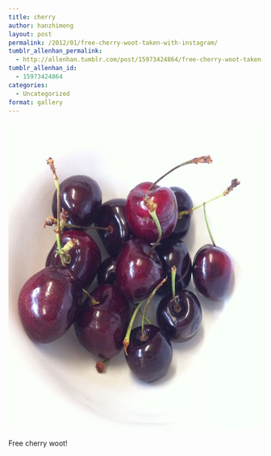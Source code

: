 ```yaml
---
title: cherry
author: hanzhimeng
layout: post
permalink: /2012/01/free-cherry-woot-taken-with-instagram/
tumblr_allenhan_permalink:
  - http://allenhan.tumblr.com/post/15973424864/free-cherry-woot-taken-with-instagram
tumblr_allenhan_id:
  - 15973424864
categories:
  - Uncategorized
format: gallery
---
```

[<img class="alignnone size-full wp-image-532" alt="tumblr_lxwysgEjxi1qzkacto1_" src="/images/uploads/2013/03/tumblr_lxwysgEjxi1qzkacto1_.jpg" width="612" height="612" />][1]

Free cherry woot!

 [1]: /images/uploads/2013/03/tumblr_lxwysgEjxi1qzkacto1_.jpg

